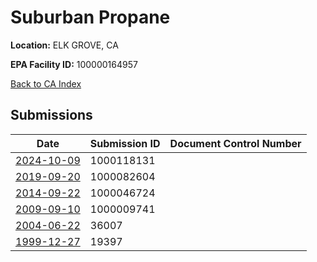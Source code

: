 # Suburban Propane

**Location:** ELK GROVE, CA

**EPA Facility ID:** 100000164957

[Back to CA Index](../../index.md)

## Submissions

| Date | Submission ID | Document Control Number |
|------|--------------|-------------------------|
| [2024-10-09](submissions/1000118131.md) | 1000118131 |  |
| [2019-09-20](submissions/1000082604.md) | 1000082604 |  |
| [2014-09-22](submissions/1000046724.md) | 1000046724 |  |
| [2009-09-10](submissions/1000009741.md) | 1000009741 |  |
| [2004-06-22](submissions/36007.md) | 36007 |  |
| [1999-12-27](submissions/19397.md) | 19397 |  |
